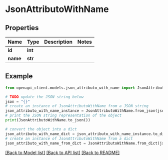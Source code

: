 # JsonAttributoWithName


## Properties

Name | Type | Description | Notes
------------ | ------------- | ------------- | -------------
**id** | **int** |  | 
**name** | **str** |  | 

## Example

```python
from openapi_client.models.json_attributo_with_name import JsonAttributoWithName

# TODO update the JSON string below
json = "{}"
# create an instance of JsonAttributoWithName from a JSON string
json_attributo_with_name_instance = JsonAttributoWithName.from_json(json)
# print the JSON string representation of the object
print(JsonAttributoWithName.to_json())

# convert the object into a dict
json_attributo_with_name_dict = json_attributo_with_name_instance.to_dict()
# create an instance of JsonAttributoWithName from a dict
json_attributo_with_name_from_dict = JsonAttributoWithName.from_dict(json_attributo_with_name_dict)
```
[[Back to Model list]](../README.md#documentation-for-models) [[Back to API list]](../README.md#documentation-for-api-endpoints) [[Back to README]](../README.md)


